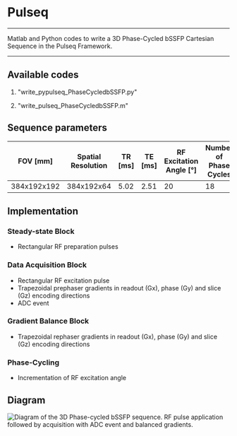 # Pulseq
**********
Matlab and Python codes to write a 3D Phase-Cycled bSSFP Cartesian Sequence in the Pulseq Framework.

**********
## Available codes

1) "write_pypulseq_PhaseCycledbSSFP.py"

2) "write_pulseq_PhaseCycledbSSFP.m"

## Sequence parameters

| FOV [mm]     | Spatial Resolution | TR [ms] | TE [ms] | RF Excitation Angle [°] | Number of Phase Cycles | BW [Hz] |
|--------------|--------------------|---------|---------|-------------------------|------------------------|---------|
|  384x192x192 |     384x192x64     |  5.02   |   2.51  |       20                |           18           |   868   |

## Implementation 
### Steady-state Block
* Rectangular RF preparation pulses
### Data Acquisition Block
* Rectangular RF excitation pulse
* Trapezoidal prephaser gradients in readout (Gx), phase (Gy) and slice (Gz) encoding directions
* ADC event
### Gradient Balance Block
* Trapezoidal rephaser gradients in readout (Gx), phase (Gy) and slice (Gz) encoding directions
### Phase-Cycling
* Incrementation of RF excitation angle

## Diagram
![Diagram of the 3D Phase-cycled bSSFP sequence. RF pulse application followed by 
acquisition with ADC event and balanced gradients.](seq_diagram.png)


